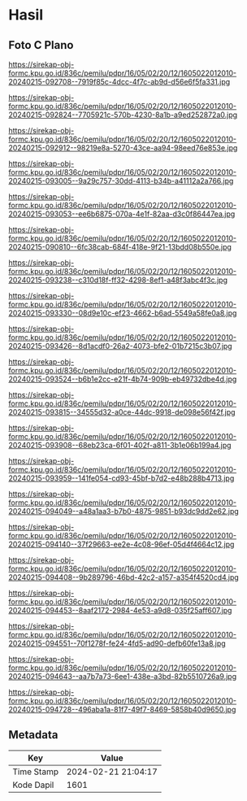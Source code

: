 # Hasil

## Foto C Plano

https://sirekap-obj-formc.kpu.go.id/836c/pemilu/pdpr/16/05/02/20/12/1605022012010-20240215-092708--7919f85c-4dcc-4f7c-ab9d-d56e6f5fa331.jpg

https://sirekap-obj-formc.kpu.go.id/836c/pemilu/pdpr/16/05/02/20/12/1605022012010-20240215-092824--7705921c-570b-4230-8a1b-a9ed252872a0.jpg

https://sirekap-obj-formc.kpu.go.id/836c/pemilu/pdpr/16/05/02/20/12/1605022012010-20240215-092912--98219e8a-5270-43ce-aa94-98eed76e853e.jpg

https://sirekap-obj-formc.kpu.go.id/836c/pemilu/pdpr/16/05/02/20/12/1605022012010-20240215-093005--9a29c757-30dd-4113-b34b-a41112a2a766.jpg

https://sirekap-obj-formc.kpu.go.id/836c/pemilu/pdpr/16/05/02/20/12/1605022012010-20240215-093053--ee6b6875-070a-4e1f-82aa-d3c0f86447ea.jpg

https://sirekap-obj-formc.kpu.go.id/836c/pemilu/pdpr/16/05/02/20/12/1605022012010-20240215-090810--6fc38cab-684f-418e-9f21-13bdd08b550e.jpg

https://sirekap-obj-formc.kpu.go.id/836c/pemilu/pdpr/16/05/02/20/12/1605022012010-20240215-093238--c310d18f-ff32-4298-8ef1-a48f3abc4f3c.jpg

https://sirekap-obj-formc.kpu.go.id/836c/pemilu/pdpr/16/05/02/20/12/1605022012010-20240215-093330--08d9e10c-ef23-4662-b6ad-5549a58fe0a8.jpg

https://sirekap-obj-formc.kpu.go.id/836c/pemilu/pdpr/16/05/02/20/12/1605022012010-20240215-093426--8d1acdf0-26a2-4073-bfe2-01b7215c3b07.jpg

https://sirekap-obj-formc.kpu.go.id/836c/pemilu/pdpr/16/05/02/20/12/1605022012010-20240215-093524--b6b1e2cc-e21f-4b74-909b-eb49732dbe4d.jpg

https://sirekap-obj-formc.kpu.go.id/836c/pemilu/pdpr/16/05/02/20/12/1605022012010-20240215-093815--34555d32-a0ce-44dc-9918-de098e56f42f.jpg

https://sirekap-obj-formc.kpu.go.id/836c/pemilu/pdpr/16/05/02/20/12/1605022012010-20240215-093908--68eb23ca-6f01-402f-a811-3b1e06b199a4.jpg

https://sirekap-obj-formc.kpu.go.id/836c/pemilu/pdpr/16/05/02/20/12/1605022012010-20240215-093959--141fe054-cd93-45bf-b7d2-e48b288b4713.jpg

https://sirekap-obj-formc.kpu.go.id/836c/pemilu/pdpr/16/05/02/20/12/1605022012010-20240215-094049--a48a1aa3-b7b0-4875-9851-b93dc9dd2e62.jpg

https://sirekap-obj-formc.kpu.go.id/836c/pemilu/pdpr/16/05/02/20/12/1605022012010-20240215-094140--37f29663-ee2e-4c08-96ef-05d4f4664c12.jpg

https://sirekap-obj-formc.kpu.go.id/836c/pemilu/pdpr/16/05/02/20/12/1605022012010-20240215-094408--9b289796-46bd-42c2-a157-a354f4520cd4.jpg

https://sirekap-obj-formc.kpu.go.id/836c/pemilu/pdpr/16/05/02/20/12/1605022012010-20240215-094453--8aaf2172-2984-4e53-a9d8-035f25aff607.jpg

https://sirekap-obj-formc.kpu.go.id/836c/pemilu/pdpr/16/05/02/20/12/1605022012010-20240215-094551--70f1278f-fe24-4fd5-ad90-defb60fe13a8.jpg

https://sirekap-obj-formc.kpu.go.id/836c/pemilu/pdpr/16/05/02/20/12/1605022012010-20240215-094643--aa7b7a73-6ee1-438e-a3bd-82b5510726a9.jpg

https://sirekap-obj-formc.kpu.go.id/836c/pemilu/pdpr/16/05/02/20/12/1605022012010-20240215-094728--496aba1a-81f7-49f7-8469-5858b40d9650.jpg


## Metadata

| Key        | Value               |
| ---------- | ------------------- |
| Time Stamp | 2024-02-21 21:04:17 |
| Kode Dapil | 1601                |



